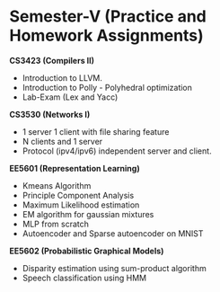 # Semester-V (Practice and Homework Assignments)

**CS3423 (Compilers II)**
- Introduction to LLVM.
- Introduction to Polly - Polyhedral optimization 
- Lab-Exam (Lex and Yacc)

**CS3530 (Networks I)**
- 1 server 1 client with file sharing feature
- N clients and 1 server
- Protocol (ipv4/ipv6) independent server and client.

**EE5601 (Representation Learning)**
- Kmeans Algorithm
- Principle Component Analysis
- Maximum Likelihood estimation
- EM algorithm for gaussian mixtures
- MLP from scratch
- Autoencoder and Sparse autoencoder on MNIST

**EE5602 (Probabilistic Graphical Models)**
- Disparity estimation using sum-product algorithm
- Speech classification using HMM

